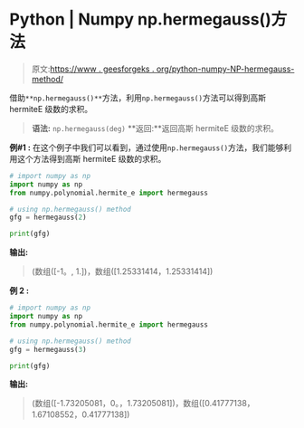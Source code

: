 # Python | Numpy np.hermegauss()方法

> 原文:[https://www . geesforgeks . org/python-numpy-NP-hermegauss-method/](https://www.geeksforgeeks.org/python-numpy-np-hermegauss-method/)

借助`**np.hermegauss()**`方法，利用`np.hermegauss()`方法可以得到高斯 hermiteE 级数的求积。

> **语法:** `np.hermegauss(deg)`
> **返回:**返回高斯 hermiteE 级数的求积。

**例#1 :**
在这个例子中我们可以看到，通过使用`np.hermegauss()`方法，我们能够利用这个方法得到高斯 hermiteE 级数的求积。

```py
# import numpy as np
import numpy as np
from numpy.polynomial.hermite_e import hermegauss

# using np.hermegauss() method
gfg = hermegauss(2)

print(gfg)
```

**输出:**

> (数组([-1。, 1.])，数组([1.25331414，1.25331414])

**例 2 :**

```py
# import numpy as np
import numpy as np
from numpy.polynomial.hermite_e import hermegauss

# using np.hermegauss() method
gfg = hermegauss(3)

print(gfg)
```

**输出:**

> (数组([-1.73205081，0。，1.73205081])，数组([0.41777138，1.67108552，0.41777138])